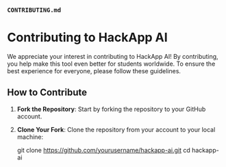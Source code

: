 
### `CONTRIBUTING.md`


# Contributing to HackApp AI

We appreciate your interest in contributing to HackApp AI! By contributing, you help make this tool even better for students worldwide. To ensure the best experience for everyone, please follow these guidelines.

## How to Contribute

1. **Fork the Repository**: Start by forking the repository to your GitHub account.

2. **Clone Your Fork**: Clone the repository from your account to your local machine:
 
   git clone https://github.com/yourusername/hackapp-ai.git
   cd hackapp-ai
